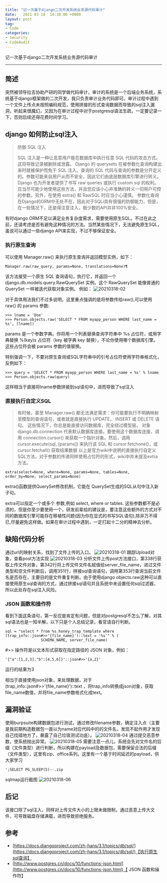 ```yaml
---
title: "记一次基于django二次开发系统业务源代码审计"
date:   2021-03-18  14:30:00 +0800
layout: post
tag:
- Code
categories:
- Security
- CodeAudit
---
```


记一次基于django二次开发系统业务源代码审计

-------

## 简述
突然被领导拉去协助产研的同学做代码审计，审计的系统是一个后端业务系统，系统基于django框架做的二次开发，我只负责审计业务代码即可。审计过程中遇到一个文件上传点未按照编码规范，使用拼接的形式查询数据而导致的sql注入漏洞，听起来很魔幻，又因为在审计过程中对于postgresql语法生疏，一定要记录一下，否则后续还得花费时间学习。

## django 如何防止sql注入

> 防御 SQL 注入
>
> SQL 注入是一种让恶意用户能在数据库中执行任意 SQL 代码的攻击方式。这将导致记录被删除或泄露。
> Django 的 querysets 在被参数化查询构建出来时就被保护而免于 SQL 注入。查询的 SQL 代码与查询的参数是分开定义的。参数可能来自用户从而不安全，因此它们由底层数据库引擎进行转义。
> Django 也为开发者提供了书写 raw queries 或执行 custom sql 的权利。应当尽可能少地使用这些方法，并且您应该小心并准确的转义一切用户可控的参数。另外，在使用 extra() 和 RawSQL 时应当小心谨慎。
> 参数化查询在Django的ORM中无处不在，因此对于SQLi具有很强的防御能力，但是，在一些情况下，还是得注意注入，极少数的API并非100%安全。

有时django ORM不足以满足业务复杂度需求，需要使用原生SQL。不过在此之前，还请考虑是否有避免这种情况的方法。当然某些情况下，无法避免原生SQL，虽说可以通过一些django API来实现，不过不够保证安全。

### 执行原生查询
可以使用 Manager.raw() 来执行原生查询并返回模型实例，如下：
```
Manager.raw(raw_query, params=None, translations=None)¶
```
该方法接受一个原生 SQL 查询语句，执行它，并返回一个 django.db.models.query.RawQuerySet 实例。这个 RawQuerySet 能像普通的 QuerySet 一样被迭代获取对象实例。
例如：
![20210318-02](/images/20210318-02.png)

对于具体用法我们不过多说明，这里重点强调的是将参数传给raw(),可以使用 raw() 的 params 参数:
```
>>> lname = 'Doe'
>>> Person.objects.raw('SELECT * FROM myapp_person WHERE last_name = %s', [lname])
```
params 是一个参数字典。你将用一个列表替换查询字符串中 %s 占位符，或用字典替换 %(key)s 占位符（key 被字典 key 替换），不论你使用哪个数据库引擎。这些占位符会被 params 参数的值替换。

特别强调一下，不要对原生查询或SQL字符串中的引号占位符使用字符串格式化，反例如下：
```
>>> query = 'SELECT * FROM myapp_person WHERE last_name = %s' % lname
>>> Person.objects.raw(query)
```
这样相当于直接将lname参数拼接到sql语句中，进而导致了sql注入

### 直接执行自定义SQL

> 有时候，甚至 Manager.raw() 都无法满足需求：你可能要执行不明确映射至模型的查询语句，或者就是直接执行 UPDATE， INSERT 或 DELETE 语句。
> 这些情况下，你总是能直接访问数据库，完全绕过模型层。
> 对象 django.db.connection 代表默认数据库连接。要使用这个数据库连接，调用 connection.cursor() 来获取一个指针对象。然后，调用 cursor.execute(sql, [params]) 来执行该 SQL 和 cursor.fetchone()，或 cursor.fetchall() 获取结果数据
以上是官方wiki中说明的直接执行自定义SQL方法，对于参数的传递同样使用占位符的形式，wiki中并未提及extra方法。
```
extra(select=None, where=None, params=None, tables=None, order_by=None, select_params=None)
```
extra()函数提供QuerySet修改机制，它能在 QuerySet生成的SQL从句中注入新子句。

extra可以指定一个或多个 参数,例如 select, where or tables. 这些参数都不是必须的，但是你至少要使用一个，研发前辈给的建议是，要注意这些额外的方式对不同的数据库引擎可能存在移植性问题(因为你在显式的书写SQL语句),除非万不得已,尽量避免这样做。如果在审计过程中遇到，一定打起十二分的精神去分析。

## 缺陷代码分析
通过url的映射关系，找到了文件上传的入口。
![20210318-01](/images/20210318-01.png)
跟踪Upload对象，查看post方法实现
![20210318-03](/images/20210318-03.png)
分析文件上传post方法接口，第338行获取上传文件对象，第342行将上传文件文件名赋值给server_file_name，进过文件类型和空文件判断后，调用351行，拼接sql查询语句，调用第353行查询当前文件名是否存在，主要目的是文件重复判断。由于使用django objects.raw这种可以直接使用原生sql查询的方式，通过拼接sql语句并且系统中未设置任何sql过滤器，所以此处存在sql注入风险。

### JSON 函数和操作符
看到下面这条语句，第一反应是肯定有问题，但是对postgresql不怎么了解，对其sql语法也是一知半解，以下只是个人总结记录，看官请自行判断。
```
sql = "select * from %s.honey_trap_template where (trap_info::json#>>'{file_name}')::text = '%s'" % (
                SCHEMA_NAME, server_file_name)
```
#>> 操作符是以文本形式获取在指定路径的 JSON 对象，例如：
```
'{"a":[1,2,3],"b":[4,5,6]}'::json#>>'{a,2}'
```
运行的结果为3

相当于直接使用json对象，来处理数据，对于 (trap_info::json#>>'{file_name}')::text ，将trap_info转换成json对象，获取file_name数值，并将file_name参数格式化成text。

## 漏洞验证
使用burpsuite构建数据包进行测试，通过修改filename参数，确定注入点（主要是我前期构造数据包一直以为name对应代码中的的文件名，发现不起作用才发现自己找错地方了，暴露了自己垃圾测试功底）。
![20210318-04](/images/20210318-04.png)
通过提交恶意参数，使系统抛出异常。
![20210318-05](/images/20210318-05.png)
需要注意一点儿，系统会先对文件名的后缀（文件类型）进行判断，所以构建在payload及数据包，需要保留合法的后缀（文件类型），这里有zip、office系列。这里有一个基于时间延迟的payload，供大家学习
```
';SELECT PG_SLEEP(5)--.zip
```
sqlmap运行截图
![20210318-06](/images/20210318-06.png)

## 后记
该接口除了sql注入，同样对上传文件大小的上限未做限制，通过恶意上传大文件，可导致磁盘存储满载，进而导致拒绝服务。

## 参考
- [https://docs.djangoproject.com/zh-hans/3.1/topics/db/sql/](https://docs.djangoproject.com/zh-hans/3.1/topics/db/sql/)【执行原生sql查询】
- [http://www.postgres.cn/docs/10/functions-json.html](http://www.postgres.cn/docs/10/functions-json.html)【 JSON 函数和操作符】
